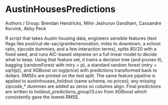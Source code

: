 # AustinHousesPredictions
Authors / Group:  Brendan Hendricks, Mihir Jeshurun Gandham, Cassandre Korvink, Abby Peck

R script that takes Austin housing data, engineers sensible features (text flags like pool/cul-de-sac/granite/renovation, miles to downtown, a school ratio, zipcode dummies, and a few interaction terms), splits 80/20 with a fixed seed, and runs AIC-based stepwise on a full linear model to decide what to keep. Using that feature set, it trains a decision tree (and prunes it), bagging (randomForest with mtry = p), a standard random forest (mtry = sqrt(p)), and XGBoost on log(price) with predictions transformed back to dollars. RMSEs are printed on the test split. The same feature pipeline is applied to austinhouses_holdout (same schema, no prices); any missing zipcode_* dummies are added as zeros so columns align. Final predictions are written to holdout_predictions_group13.csv from XGBoost which consistently gave the lowest RMSE.
